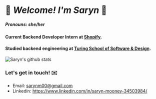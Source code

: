 # 🌸 *Welcome! I'm Saryn* 🌸 

##### *Pronouns: she/her*

#### Current Backend Developer Intern at [Shopify](https://www.shopify.com/). 

#### Studied backend engineering at [Turing School of Software & Design](https://turing.io/). 

![Saryn's github stats](https://github-readme-stats.vercel.app/api?username=sarynm12)

### Let's get in touch! ✉️
  - Email: sarynm00@gmail.com
  - Linkedin: https://www.linkedin.com/in/saryn-mooney-34503984/
<!--
**sarynm12/sarynm12** is a ✨ _special_ ✨ repository because its `README.md` (this file) appears on your GitHub profile.

Here are some ideas to get you started:

- 🔭 I’m currently working on ...
- 🌱 I’m currently learning ...
- 👯 I’m looking to collaborate on ...
- 🤔 I’m looking for help with ...
- 💬 Ask me about ...
- 📫 How to reach me: ...
- 😄 Pronouns: ...
- ⚡ Fun fact: ...
-->
